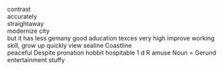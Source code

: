 contrast  
accurately  
straightaway  
modernize city  
but it has less 
gemany good aducation texces very high
improve working skill, grow up quickly 
view  sealine  Coastline   
peaceful
Despite
pronation
hobbit
hospitable
1 d
R
amuse
Noun = Gerund
entertainment
stuffy